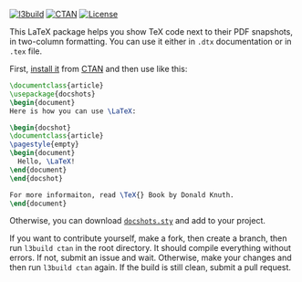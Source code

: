 [![l3build](https://github.com/yegor256/docshots/actions/workflows/l3build.yml/badge.svg)](https://github.com/yegor256/docshots/actions/workflows/l3build.yml)
[![CTAN](https://img.shields.io/ctan/v/docshots)](https://ctan.org/pkg/docshots)
[![License](https://img.shields.io/badge/license-MIT-green.svg)](https://github.com/yegor256/docshots/blob/master/LICENSE.txt)

This LaTeX package helps you show TeX code next to their PDF snapshots,
in two-column formatting. You can use it either in `.dtx` documentation
or in `.tex` file.

First, [install it](https://en.wikibooks.org/wiki/LaTeX/Installing_Extra_Packages)
from [CTAN](https://ctan.org/pkg/docshots)
and then use like this:

```tex
\documentclass{article}
\usepackage{docshots}
\begin{document}
Here is how you can use \LaTeX:

\begin{docshot}
\documentclass{article}
\pagestyle{empty}
\begin{document}
  Hello, \LaTeX!
\end{document}
\end{docshot}

For more informaiton, read \TeX{} Book by Donald Knuth.
\end{document}
```

Otherwise, you can download [`docshots.sty`](https://yegor256.github.io/docshots/docshots.sty) and add to your project.

If you want to contribute yourself, make a fork, then create a branch, 
then run `l3build ctan` in the root directory.
It should compile everything without errors. If not, submit an issue and wait.
Otherwise, make your changes and then run `l3build ctan` again. If the build is
still clean, submit a pull request.
